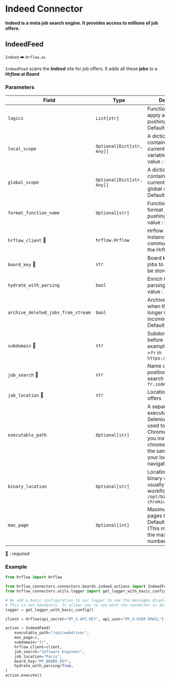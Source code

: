 # Indeed Connector
**Indeed is a meta job search engine. It provides access to millions of job offers.**

## IndeedFeed
`Indeed` :arrow_right: `Hrflow.ai`

`IndeedFeed` scans the ***Indeed*** site for job offers. It adds all these **jobs** to a ***Hrflow.ai Board***.

### Parameters

| Field | Type | Description |
| ----- | ---- | ----------- |
| `logics`  | `List[str]` | Function names to apply as filter before pushing the data. Default value : `[]`        |
| `local_scope`  | `Optional[Dict[str, Any]]` | A dictionary containing the current scope's local variables. Default value : `None`        |
| `global_scope`  | `Optional[Dict[str, Any]]` | A dictionary containing the current scope's global variables. Default value : `None`       |
| `format_function_name`  | `Optional[str]` | Function name to format job before pushing. Default value : `None`        |
| `hrflow_client` :red_circle: | `hrflow.Hrflow` | Hrflow client instance used to communicate with the Hrflow.ai API        |
| `board_key` :red_circle: | `str` | Board key where the jobs to be added will be stored        |
| `hydrate_with_parsing`  | `bool` | Enrich the job with parsing. Default value : `False`        |
| `archive_deleted_jobs_from_stream`  | `bool` | Archive Board jobs when they are no longer in the incoming job stream. Default value : `False`        |
| `subdomain` :red_circle: | `str` | Subdomain just before `indeed.com` for example subdomain =`fr` in `https:/fr.indeed.com`        |
| `job_search` :red_circle: | `str` | Name of the job position we want to search offers in `fr.indeed.com`        |
| `job_location` :red_circle: | `str` | Location of the job offers        |
| `executable_path`  | `Optional[str]` | A separate executable that Selenium WebDriver used to control Chrome. Make sure you install the chromedriver with the same version as your local Chrome navigator        |
| `binary_location`  | `Optional[str]` | Location of the binary chromium, usually in HrFlow workflows it equals `/opt/bin/headless-chromium`        |
| `max_page`  | `Optional[int]` | Maximum number of pages to search. Default value : `None` (This means taking the maximum number of pages)        |

:red_circle: : *required* 

### Example

```python
from hrflow import Hrflow

from hrflow_connectors.connectors.boards.indeed.actions import IndeedFeed
from hrflow_connectors.utils.logger import get_logger_with_basic_config

# We add a basic configuration to our logger to see the messages displayed in the standard output
# This is not mandatory. It allows you to see what the connector is doing.
logger = get_logger_with_basic_config()

client = Hrflow(api_secret="MY_X-API-KEY", api_user="MY_X-USER-EMAIL")

action = IndeedFeed(
    executable_path="/opt/webdriver",
    max_page=2,
    subdomain="fr",
    hrflow_client=client,
    job_search="Software Engineer",
    job_location="Paris",
    board_key="MY_BOARD_KEY",
    hydrate_with_parsing=True,
)
action.execute()
```
